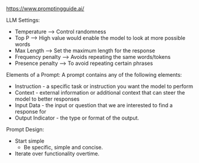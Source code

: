 https://www.promptingguide.ai/


LLM Settings: 

* Temperature --> Control randomness
* Top P --> High value would enable the model to look at more possible words
* Max Length --> Set the maximum length for the response
* Frequency penalty --> Avoids repeating the same words/tokens
* Presence penalty --> To avoid repeating certain phrases

Elements of a Prompt: A prompt contains any of the following elements:

* Instruction - a specific task or instruction you want the model to perform
* Context - external information or additional context that can steer the model to better responses
* Input Data - the input or question that we are interested to find a response for
* Output Indicator - the type or format of the output.

Prompt Design:
* Start simple
	* Be specific, simple and concise. 
* Iterate over functionality overtime.
